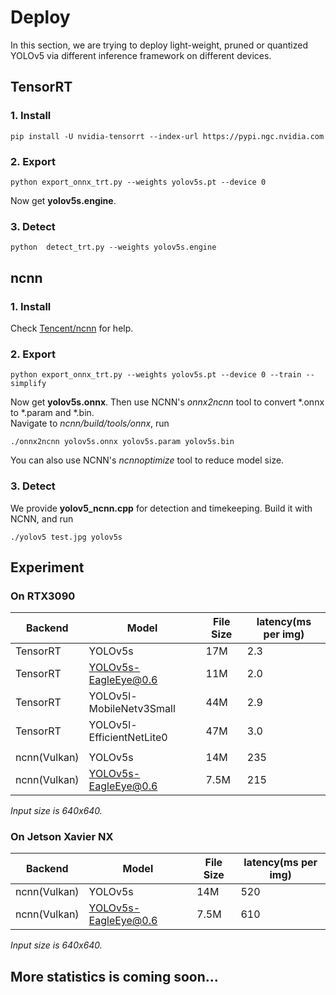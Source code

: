# Deploy
In this section, we are trying to deploy light-weight, pruned or quantized YOLOv5 via different inference framework on different devices.

## TensorRT
### 1. Install
```shell
pip install -U nvidia-tensorrt --index-url https://pypi.ngc.nvidia.com
```
### 2. Export
```shell
python export_onnx_trt.py --weights yolov5s.pt --device 0
```
Now get **yolov5s.engine**.
### 3. Detect
```shell
python  detect_trt.py --weights yolov5s.engine
```


## ncnn
### 1. Install
Check [Tencent/ncnn](https://github.com/Tencent/ncnn/wiki/how-to-build#build-for-linux) for help.
### 2. Export
```shell
python export_onnx_trt.py --weights yolov5s.pt --device 0 --train --simplify
```
Now get **yolov5s.onnx**. Then use NCNN's *onnx2ncnn* tool to convert *.onnx to *.param and *.bin.  
Navigate to *ncnn/build/tools/onnx*, run
```shell
./onnx2ncnn yolov5s.onnx yolov5s.param yolov5s.bin
```
You can also use NCNN's *ncnnoptimize* tool to reduce model size.
### 3. Detect
We provide **yolov5_ncnn.cpp** for detection and timekeeping. Build it with NCNN, and run
```shell
./yolov5 test.jpg yolov5s
```

## Experiment
### On RTX3090
| Backend  | Model                   | File Size | latency(ms per img)|
| -------- | --------------------    |  ------   | ------- |
| TensorRT |YOLOv5s                  | 17M       |   2.3   |
| TensorRT |YOLOv5s-EagleEye@0.6     | 11M       |   2.0   |
| TensorRT |YOLOv5l-MobileNetv3Small | 44M       |   2.9   |
| TensorRT |YOLOv5l-EfficientNetLite0| 47M       |   3.0   |
|          |                         |           |         |
|ncnn(Vulkan)|YOLOv5s                |14M        |   235   |
| ncnn(Vulkan)|YOLOv5s-EagleEye@0.6  |7.5M       |   215   |

*Input size is 640x640.*  

### On Jetson Xavier NX
| Backend    | Model                | File Size | latency(ms per img)|
| --------   | -------------------- |  ------   | ------- |
|ncnn(Vulkan)|YOLOv5s               |  14M      |   520   |
|ncnn(Vulkan)|YOLOv5s-EagleEye@0.6  |  7.5M     |   610   |

*Input size is 640x640.*  


##  More statistics is coming soon...